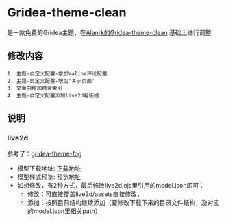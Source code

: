 # Gridea-theme-clean
是一款免费的Gridea主题，在[Alanrk的Gridea-theme-clean](https://github.com/Alanrk/Gridea-theme-clean) 基础上进行调整

## 修改内容
    1. 主题-自定义配置-增加Valine评论配置
    2. 主题-自定义配置-增加'关于页面'
    3. 文章内增加目录索引
    4. 主题-自定义配置添加live2d看板娘
 
## 说明
### live2d
参考了：[gridea-theme-fog](https://github.com/850552586/gridea-theme-fog)
- 模型下载地址: [下载地址](https://gitee.com/ericam/live2d-widget-models)
- 模型样式预览: [预览地址](https://blog.csdn.net/wang_123_zy/article/details/87181892)
- 如想修改，有2种方式，最后修改live2d.ejs里引用的model.json即可：
  - 修改：可直接覆盖live2d/assets直接修改，
  - 添加：按照目前结构继续添加（要修改下载下来的目录文件结构，及对应的model.json里相关path）

